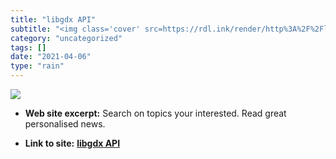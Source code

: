 ```yaml
---
title: "libgdx API"
subtitle: "<img class='cover' src=https://rdl.ink/render/http%3A%2F%2Flibgdx.l33tlabs.org%2Fdocs%2Fapi>"
category: "uncategorized"
tags: []
date: "2021-04-06"
type: "rain"
---
```

<img class="cover" src=https://rdl.ink/render/http%3A%2F%2Flibgdx.l33tlabs.org%2Fdocs%2Fapi>



* **Web site excerpt:** Search on topics your interested. Read great personalised news.

* **Link to site:** **[libgdx API](http://libgdx.l33tlabs.org/docs/api)**